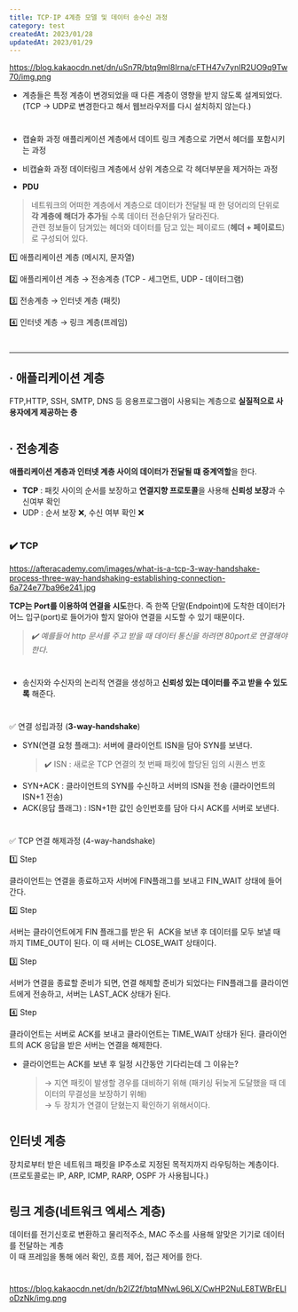 ```yaml
---
title: TCP·IP 4계층 모델 및 데이터 송수신 과정
category: test
createdAt: 2023/01/28
updatedAt: 2023/01/29
---
```


https://blog.kakaocdn.net/dn/uSn7R/btq9ml8Irna/cFTH47v7ynIR2UO9q9Tw70/img.png

- 계층들은 특정 계층이 변경되었을 때 다른 계층이 영향을 받지 않도록 설계되었다.  
  (TCP → UDP로 변경한다고 해서 웹브라우저를 다시 설치하지 않는다.)

#

- 캡슐화 과정
  애플리케이션 계층에서 데이트 링크 계층으로 가면서 헤더를 포함시키는 과정

- 비캡슐화 과정
  데이터링크 계층에서 상위 계층으로 각 헤더부분을 제거하는 과정

- **PDU**

> 네트워크의 어떠한 계층에서 계층으로 데이터가 전달될 때 한 덩어리의 단위로 **각 계층에 해더가 추가**될 수록 데이터 전송단위가 달라진다.  
> 관련 정보들이 담겨있는 헤더와 데이터를 담고 있는 페이로드 (**헤더 + 페이로드**)로 구성되어 있다.

1️⃣ 애플리케이션 계층 (메시지, 문자열)

2️⃣ 애플리케이션 계층 → 전송계층 (TCP - 세그먼트, UDP - 데이터그램)

3️⃣ 전송계층 → 인터넷 계층 (패킷)

4️⃣ 인터넷 계층 → 링크 계층(프레임)

#

---

## · 애플리케이션 계층

FTP,HTTP, SSH, SMTP, DNS 등 응용프로그램이 사용되는 계층으로 **실질적으로 사용자에게 제공하는 층**

#

## · 전송계층

**애플리케이션 계층과 인터넷 계층 사이의 데이터가 전달될 떄 중계역할**을 한다.

- **TCP** : 패킷 사이의 순서를 보장하고 **연결지향 프로토콜**을 사용해 **신뢰성 보장**과 수신여부 확인
- UDP : 순서 보장 ❌, 수신 여부 확인 ❌

#

### ✔️ TCP

https://afteracademy.com/images/what-is-a-tcp-3-way-handshake-process-three-way-handshaking-establishing-connection-6a724e77ba96e241.jpg

**TCP는 Port를 이용하여 연결을 시도**한다. 즉 한쪽 단말(Endpoint)에 도착한 데이터가 어느 입구(port)로 들어가야 할지 알아야 연결을 시도할 수 있기 때문이다.

> _✔️ 예를들어 http 문서를 주고 받을 때 데이터 통신을 하려면 80port로 연결해야한다_.

#

- 송신자와 수신자의 논리적 연결을 생성하고 **신뢰성 있는 데이터를 주고 받을 수 있도록** 해준다.

#

✅ 연결 성립과정 (**3-way-handshake**)

- SYN(연결 요청 플래그): 서버에 클라이언트 ISN을 담아 SYN를 보낸다.
  > ✔️ ISN : 새로운 TCP 연결의 첫 번째 패킷에 할당된 임의 시퀀스 번호
- SYN+ACK : 클라이언트의 SYN를 수신하고 서버의 ISN을 전송 (클라이언트의 ISN+1 전송)
- ACK(응답 플래그) : ISN+1한 값인 승인번호를 담아 다시 ACK를 서버로 보낸다.

#

✅ TCP 연결 해제과정 (4-way-handshake)

1️⃣ Step

클라이언트는 연결을 종료하고자 서버에 FIN플래그를 보내고 FIN_WAIT 상태에 들어간다.

2️⃣ Step

서버는 클라이언트에게 FIN 플래그를 받은 뒤  ACK을 보낸 후 데이터를 모두 보낼 때 까지 TIME_OUT이 된다. 이 때 서버는 CLOSE_WAIT 상태이다.

3️⃣ Step

서버가 연결을 종료할 준비가 되면, 연결 해제할 준비가 되었다는 FIN플래그를 클라이언트에게 전송하고,
서버는 LAST_ACK 상태가 된다.

4️⃣ Step

클라이언트는 서버로 ACK를 보내고 클라이언트는 TIME_WAIT 상태가 된다. 클라이언트의 ACK 응답을 받은 서버는 연결을 해제한다.

- 클라이언트는 ACK를 보낸 후 일정 시간동안 기다리는데 그 이유는?
  > → 지연 패킷이 발생할 경우를 대비하기 위해 (패키싱 뒤늦게 도달했을 때 데이터의 무결성을 보장하기 위해)  
  > → 두 장치가 연결이 닫혔는지 확인하기 위해서이다.

#

## 인터넷 계층

장치로부터 받은 네트워크 패킷을 IP주소로 지정된 목적지까지 라우팅하는 계층이다.  
(프로토콜로는 IP, ARP, ICMP, RARP, OSPF 가 사용됩니다.)

#

## 링크 계층(네트워크 엑세스 계층)

데이터를 전기신호로 변환하고 물리적주소, MAC 주소를 사용해 알맞은 기기로 데이터를 전달하는 계층  
이 때 프레임을 통해 에러 확인, 흐름 제어, 접근 제어를 한다.

#

https://blog.kakaocdn.net/dn/b2IZ2f/btqMNwL96LX/CwHP2NuLE8TWBrELIoDzNk/img.png

